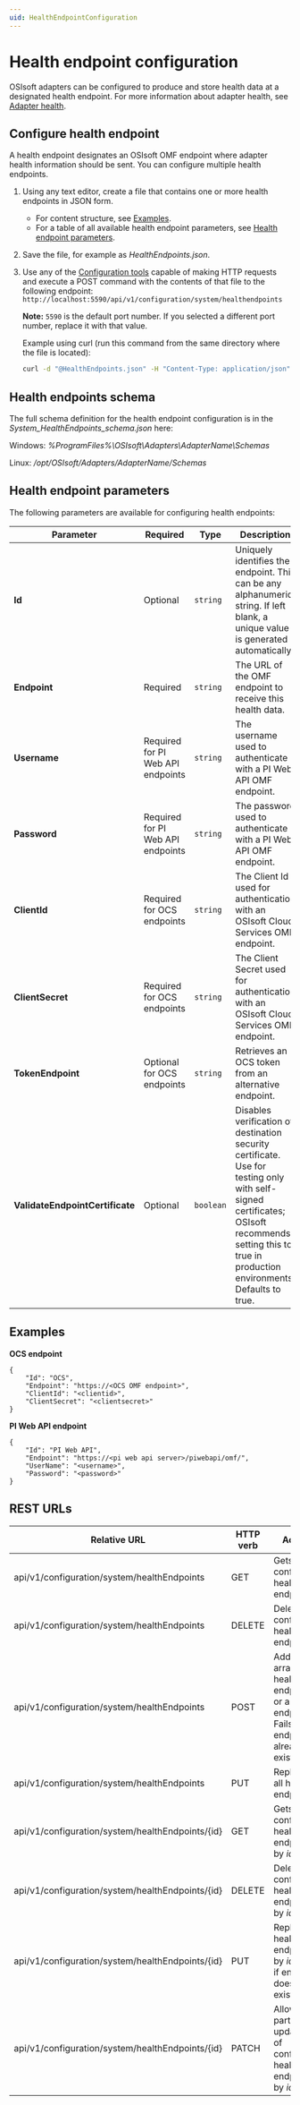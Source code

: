 ```yaml
---
uid: HealthEndpointConfiguration
---
```


# Health endpoint configuration

OSIsoft adapters can be configured to produce and store health data at a designated health endpoint.
For more information about adapter health, see [Adapter health](xref:AdapterHealth).

## Configure health endpoint

A health endpoint designates an OSIsoft OMF endpoint where adapter health information should be sent. You can configure multiple health endpoints. 

1. Using any text editor, create a file that contains one or more health endpoints in JSON form.
    - For content structure, see [Examples](#examples).
    - For a table of all available health endpoint parameters, see [Health endpoint parameters](#health-endpoint-parameters).
2. Save the file, for example as *HealthEndpoints.json*.
3. Use any of the [Configuration tools](xref:ConfigurationTools) capable of making HTTP requests and execute a POST command with the contents of that file to the following endpoint: `http://localhost:5590/api/v1/configuration/system/healthendpoints`

    **Note:** `5590` is the default port number. If you selected a different port number, replace it with that value.

    Example using curl (run this command from the same directory where the file is located):
    
    ```bash
    curl -d "@HealthEndpoints.json" -H "Content-Type: application/json" -X POST "http://localhost:5590/api/v1/configuration/system/healthendpoints"
    ```

## Health endpoints schema

The full schema definition for the health endpoint configuration is in the *System_HealthEndpoints_schema.json* here:

Windows: *%ProgramFiles%\OSIsoft\Adapters\AdapterName\Schemas*

Linux: */opt/OSIsoft/Adapters/AdapterName/Schemas*

## Health endpoint parameters

The following parameters are available for configuring health endpoints:

| Parameter                       | Required                            | Type      | Description                                        |
|---------------------------------|-------------------------------------|-----------|----------------------------------------------------|
| **Id**                          | Optional                            | `string`    | Uniquely identifies the endpoint. This can be any alphanumeric string. If left blank, a unique value is generated automatically. |
| **Endpoint**                    | Required                            | `string`    | The URL of the OMF endpoint to receive this health data. |
| **Username**                    | Required for PI Web API endpoints   | `string`    | The username used to authenticate with a PI Web API OMF endpoint. |
| **Password**                    | Required for PI Web API endpoints   | `string`    | The password used to authenticate with a PI Web API OMF endpoint. |
| **ClientId**                    | Required for OCS endpoints          | `string`    | The Client Id used for authentication with an OSIsoft Cloud Services OMF endpoint. |
| **ClientSecret**                | Required for OCS endpoints          | `string`    | The Client Secret used for authentication with an OSIsoft Cloud Services OMF endpoint. |
| **TokenEndpoint** | Optional for OCS endpoints | `string` | Retrieves an OCS token from an alternative endpoint. |
| **ValidateEndpointCertificate** | Optional                            | `boolean`      | Disables verification of destination security certificate. Use for testing only with self-signed certificates; OSIsoft recommends setting this to true in production environments. Defaults to true. |

## Examples

**OCS endpoint**

```
{
    "Id": "OCS",
    "Endpoint": "https://<OCS OMF endpoint>",
    "ClientId": "<clientid>",
    "ClientSecret": "<clientsecret>"
}
```

**PI Web API endpoint**

```
{
    "Id": "PI Web API",
    "Endpoint": "https://<pi web api server>/piwebapi/omf/",
    "UserName": "<username>",
    "Password": "<password>"
}
```

## REST URLs

| Relative URL                                              | HTTP verb | Action               |
|-----------------------------------------------------------|-----------|----------------------|
| api/v1/configuration/system/healthEndpoints      | GET       | Gets all configured health endpoints |
| api/v1/configuration/system/healthEndpoints      | DELETE    | Deletes all configured health endpoints |
| api/v1/configuration/system/healthEndpoints      | POST      | Adds an array of health endpoints or a single endpoint. Fails if any endpoint already exists |
| api/v1/configuration/system/healthEndpoints      | PUT       | Replaces all health endpoints |
| api/v1/configuration/system/healthEndpoints/{id} | GET       | Gets configured health endpoint by *id* |
| api/v1/configuration/system/healthEndpoints/{id} | DELETE    | Deletes configured health endpoint by *id* |
| api/v1/configuration/system/healthEndpoints/{id} | PUT       | Replaces health endpoint by *id*. Fails if endpoint doesn't exist |
| api/v1/configuration/system/healthEndpoints/{id} | PATCH     | Allows partial updating of configured health endpoint by *id* |
